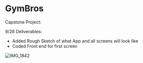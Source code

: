 # GymBros
Capstone Project:

9/28 Deliverables:
  - Added Rough Sketch of what App and all screens will look like 
  - Coded Front end for first screen
  
![IMG_1842](https://user-images.githubusercontent.com/70542434/192909062-e26525c8-8541-4d6b-ab4f-9d4458df26dc.JPG)
